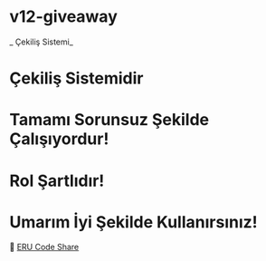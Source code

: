 # v12-giveaway

_ Çekiliş Sistemi_

#  Çekiliş Sistemidir

# Tamamı Sorunsuz Şekilde Çalışıyordur!

# Rol Şartlıdır!

# Umarım İyi Şekilde Kullanırsınız!

:link: [ERU Code Share](https://discord.gg/yZwCysdKE8)

